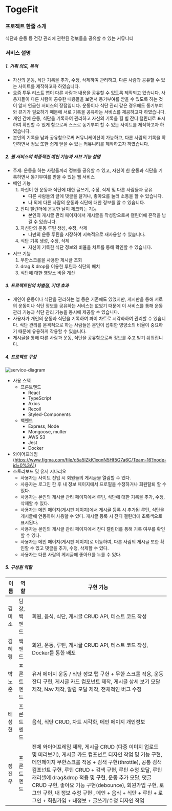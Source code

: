 # **TogeFit**

### **프로젝트 한줄 소개**

식단과 운동 등 건강 관리에 관련된 정보들을 공유할 수 있는 커뮤니티

### **서비스 설명**

##### 1. 기획 의도, 목적

- 자신의 운동, 식단 기록을 추가, 수정, 삭제하여 관리하고, 다른 사람과 공유할 수 있는 사이트를 제작하고자 하였습니다.
- 요즘 투두 리스트 앱이 다른 사람과 내용을 공유할 수 있도록 제작되고 있습니다. 사용자들이 다른 사람이 공유한 내용들을 보면서 동기부여를 받을 수 있도록 하는 것이 앞서 언급한 서비스의 장점입니다. 운동이나 식단 관리 같은 경우에도 동기부여와 끈기가 필요하기 때문에 서로 기록을 공유하는 서비스를 제공하고자 하였습니다.
- 개인 간에 운동, 식단을 기록하여 관리하고 자신의 기록을 월 별 잔디 캘린더로 표시하여 확인할 수 있게 함으로써 스스로 동기부여 할 수 있는 사이트를 제작하고자 하였습니다.
- 본인의 기록을 남과 공유함으로써 커뮤니케이션이 가능하고, 다른 사람의 기록을 확인하면서 정보 또한 쉽게 얻을 수 있는 커뮤니티를 제작하고자 하였습니다.

##### 2. 웹 서비스의 최종적인 메인 기능과 서브 기능 설명

- 주제: 운동을 하는 사람들끼리 정보를 공유할 수 있고, 자신이 한 운동과 식단을 기록하면서 동기부여를 받을 수 있는 웹 서비스
- 메인 기능
  1. 자신이 한 운동과 식단에 대한 글쓰기, 수정, 삭제 및 다른 사람들과 공유
     - 다른 사람들의 글에 댓글을 달거나, 좋아요를 눌러 소통을 할 수 있습니다.
     - 나 외에 다른 사람의 운동과 식단에 대한 정보를 알 수 있습니다.
  2. 잔디 캘린더에 운동한 날이 체크되는 기능
     - 본인의 게시글 관리 페이지에서 게시글을 작성함으로써 캘린더에 흔적을 남길 수 있습니다.
  3. 자신만의 운동 루틴 생성, 수정, 삭제
     - 나만의 운동 루틴을 저장하여 지속적으로 재사용할 수 있습니다.
  4. 식단 기록 생성, 수정, 삭제
     - 자신이 기록한 식단 정보와 비율을 차트를 통해 확인할 수 있습니다.
- 서브 기능
  1. 무한스크롤을 사용한 게시글 조회
  2. drag & drop을 이용한 루틴과 식단의 배치
  3. 식단에 대한 영양소 비율 계산

##### 3. 프로젝트만의 차별점, 기대 효과

- 개인이 운동이나 식단을 관리하는 앱 등은 기존에도 있었지만, 게시판을 통해 서로의 운동이나 식단 정보를 공유하는 서비스는 없었기 때문에 이 서비스를 통해 운동 관리 기능과 식단 관리 기능을 동시에 제공할 수 있습니다.
- 사용자가 개인의 운동과 식단을 기록하여 파이 차트로 시각화하여 관리할 수 있습니다. 식단 관리를 본격적으로 하는 사람들은 본인이 섭취한 영양소의 비율이 중요하기 때문에 유용하게 작용할 수 있습니다.
- 게시글을 통해 다른 사람과 운동, 식단을 공유함으로써 정보를 주고 받기 쉬워집니다.

##### 4. 프로젝트 구성

![service-diagram](https://team-16-s3.s3.ap-northeast-2.amazonaws.com/service-diagram.jpg)

- 사용 스택
  - 프론트엔드
    - React
    - TypeScript
    - Axios
    - Recoil
    - Styled-Components
  - 백엔드
    - Express, Node
    - Mongoose, multer
    - AWS S3
    - Jest
    - Docker
- 와이어프레임 (https://www.figma.com/file/d5a5IZkK1xqnN5Hf5G7a6C/Team-16?node-id=0%3A1)
- 스토리보드 및 유저 시나리오
  - 사용자는 사이트 진입 시 회원들의 게시글을 열람할 수 있다.
  - 사용자는 로그인 한 후 내 정보 페이지에서 프로필을 수정하거나 회원탈퇴 할 수 있다.
  - 사용자는 본인의 게시글 관리 페이지에서 루틴, 식단에 대한 기록을 추가, 수정, 삭제할 수 있다.
  - 사용자는 메인 페이지(게시판 페이지)에서 게시글 등록 시 추가된 루틴, 식단을 게시글에 연동하여 사용할 수 있다. 게시글 등록 시 잔디 캘린더에 초록색으로 표시된다.
  - 사용자는 본인의 게시글 관리 페이지에서 잔디 캘린더를 통해 기록 여부를 확인할 수 있다.
  - 사용자는 메인 페이지(게시판 페이지)로 이동하여, 다른 사람의 게시글 또한 확인할 수 있고 댓글을 추가, 수정, 삭제할 수 있다.
  - 사용자는 다른 사람의 게시글에 좋아요를 누를 수 있다.

##### 5. 구성원 역할

| 이름   | 역할         | 구현 기능                                                                                                                                                                                                                                                                                                                                                                                                                                                                 |
| ------ | ------------ | ------------------------------------------------------------------------------------------------------------------------------------------------------------------------------------------------------------------------------------------------------------------------------------------------------------------------------------------------------------------------------------------------------------------------------------------------------------------------- |
| 김미소 | 팀장, 백엔드 | 회원, 음식, 식단, 게시글 CRUD API, 테스트 코드 작성                                                                                                                                                                                                                                                                                                                                                                                                                       |
| 김혜령 | 백엔드       | 회원, 운동, 루틴, 게시글 CRUD API, 테스트 코드 작성, Docker를 통한 배포                                                                                                                                                                                                                                                                                                                                                                                                   |
| 박노준 | 프론트엔드   | 유저 페이지 운동 / 식단 정보 탭 구현 + 무한 스크롤 적용, 운동 잔디 구현, 게시글 카드 컴포넌트 제작, 게시글 상세 보기 모달 제작, Nav 제작, 알림 모달 제작, 전체적인 버그 수정                                                                                                                                                                                                                                                                                              |
| 배성현 | 프론트엔드   | 음식, 식단 CRUD, 차트 시각화, 메인 페이지 개인정보                                                                                                                                                                                                                                                                                                                                                                                                                        |
| 정진우 | 프론트엔드   | 전체 와이어프레임 제작, 게시글 CRUD (다중 이미지 업로드 및 미리보기), 게시글 카드 컴포넌트 디자인 작업 및 기능 구현, 메인페이지 무한스크롤 적용 + 검색 구현(throttle), 공통 검색 컴포넌트 구현, 루틴 CRUD + 검색 구현, 루틴 수정 모달, 루틴 캐러셀에 drag&drop 적용 및 구현, 운동 추가 모달, 댓글 CRUD 구현, 좋아요 기능 구현(debounce), 회원가입 구현, 로그인 구현, 내 정보 수정 구현 , 메인 + 음식 + 식단 + 루틴 + 로그인 + 회원가입 + 내정보 + 글쓰기/수정 디자인 작업 |

